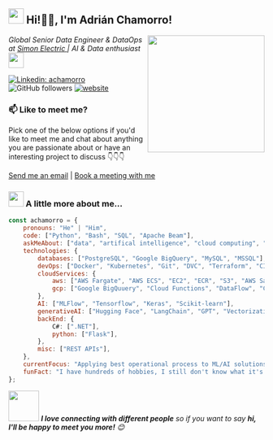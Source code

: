 <h2><img src="https://emojis.slackmojis.com/emojis/images/1531849430/4246/blob-sunglasses.gif?1531849430" width="30"/> Hi!🙏🏻, I'm Adrián Chamorro!</h2>
<img align='right' src="https://media.giphy.com/media/M9gbBd9nbDrOTu1Mqx/giphy.gif" width="230">
<p><em>Global Senior Data Engineer & DataOps at <a href="https://www.simonelectric.com/">Simon Electric
</a>  | AI & Data enthusiast  <img src="https://media.giphy.com/media/WUlplcMpOCEmTGBtBW/giphy.gif" width="30">
</em></p>

[![Linkedin: achamorro](https://img.shields.io/badge/-achamorro-blue?style=flat-square&logo=Linkedin&logoColor=white&link=https://www.linkedin.com/in/adrian-chamorro-fernandez/)](https://www.linkedin.com/in/adrian-chamorro-fernandez/)
![GitHub followers](https://img.shields.io/github/followers/achamorrofdz14?label=Follow&style=social)
[![website](https://img.shields.io/badge/InProgress-46a2f1.svg?&style=flat-square&logo=Google-Chrome&logoColor=white)]()

### 📫 Like to meet me?

Pick one of the below options if you'd like to meet me and chat about anything you are passionate about or have an interesting project to discuss 👇👇👇

<a href="mailto:achamorrofdz14@gmail.com?subject=Contact from github&body=Hello! I want to meet you">Send me an email</a> | <a href="https://calendar.app.google/vaYxZPGq7KHnuCXE7">Book a meeting with me</a>

### <img src="https://i.giphy.com/media/v1.Y2lkPTc5MGI3NjExMGUxMjYxdG42Z3V0NG9rZTh5ZHFmOXpiMHQ3dDF6NTRtM285anFuOCZlcD12MV9pbnRlcm5hbF9naWZfYnlfaWQmY3Q9cw/WpyMhJpxMzF00iD6LG/giphy.gif" width="30"> A little more about me...  

```javascript
const achamorro = {
    pronouns: "He" | "Him",
    code: ["Python", "Bash", "SQL", "Apache Beam"],
    askMeAbout: ["data", "artifical intelligence", "cloud computing", "tech trends"],
    technologies: {
        databases: ["PostgreSQL", "Google BigQuery", "MySQL", "MSSQL"],
        devOps: ["Docker", "Kubernetes", "Git", "DVC", "Terraform", "CI/CD", "GitHub Actions", "GitLab CI"],
        cloudServices: {
            aws: ["AWS Fargate", "AWS ECS", "EC2", "ECR", "S3", "AWS SageMaker", "Lambda", "CloudWatch", "RDS"],
            gcp: ["Google BigQuuery", "Cloud Functions", "DataFlow", "Composer", "Cloud Storage", "Cloud Monitoring", "Artifact Registry"],
        },
        AI: ["MLFlow", "Tensorflow", "Keras", "Scikit-learn"],
        generativeAI: ["Hugging Face", "LangChain", "GPT", "Vectorization", "Embeddings"],
        backEnd: {
            C#: [".NET"],
            python: ["Flask"],
        },
        misc: ["REST APIs"],
    },
    currentFocus: "Applying best operational process to ML/AI solutions",
    funFact: "I have hundreds of hobbies, I still don't know what it's like to be bored!"
};
```

<img src="https://media.giphy.com/media/LnQjpWaON8nhr21vNW/giphy.gif" width="60"> <em><b>I love connecting with different people</b> so if you want to say <b>hi, I'll be happy to meet you more!</b> 😊</em>

